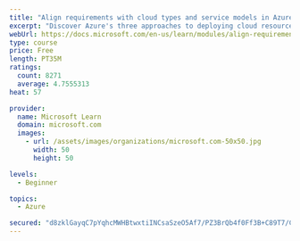 ```yaml
---
title: "Align requirements with cloud types and service models in Azure"
excerpt: "Discover Azure's three approaches to deploying cloud resources -- public, private, and hybrid -- and learn the difference each makes in your Azure services."
webUrl: https://docs.microsoft.com/en-us/learn/modules/align-requirements-in-azure/
type: course
price: Free
length: PT35M
ratings:
  count: 8271
  average: 4.7555313
heat: 57

provider:
  name: Microsoft Learn
  domain: microsoft.com
  images:
    - url: /assets/images/organizations/microsoft.com-50x50.jpg
      width: 50
      height: 50

levels:
  - Beginner

topics:
  - Azure

secured: "d8zklGayqC7pYqhcMWHBtwxtiINCsaSzeO5Af7/PZ3BrQb4f0Ff3B+C89T7/CgvTNcovDrST4udYJa7bBR3YaaeSnZh7Nc1/a9Hr2Gjrc6XyaTNIPti6vm0JJSiXBqt9buvWzMi15NsfYqAWIvQ64Z+7MCOTtdt7q/Vpj2zIESUhCHUbAdjcAnEHn6XGkBkEQbAHxP1ID0VS8bgifKEz7dbsMyzxYcpCBsDOUzohOdyiWenOKpQrm8UTv7oK4JYI2VWGIXt/B5+C1BWm7SgWBAuirsEqfIcrMgp66HZgxcDj2RJerwsoRjbk4s+5Bv7A1wJ20oV33c4QVwiaijZS9hHqnlUWoMU/qd11nH1dHFDLRjT7z8KVWo+PgfUpNaPOeg2/iuY1ijLQOMGjEGSEzZUFP0gH89xSKDGsL/J37vE=;1U+C2VdkojgXtLA2pQ+Kqg=="
---
```


